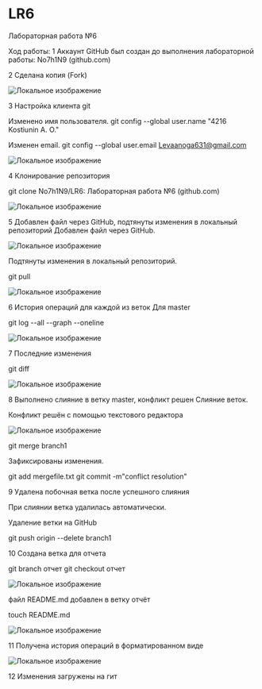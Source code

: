 # LR6
Лабораторная работа №6

Ход работы:
1 Аккаунт GitHub был создан до выполнения лабораторной работы: No7h1N9 (github.com)

2 Сделана копия (Fork)


![Локальное изображение](images/3.jpg)

3 Настройка клиента git

Изменено имя пользователя.
git config --global user.name "4216 Kostiunin A. O."

Изменен email.
git config --global user.email Levaanoga631@gmail.com

![Локальное изображение](images/1.jpg)


4 Клонирование репозитория

git clone No7h1N9/LR6: Лабораторная работа №6 (github.com)

![Локальное изображение](images/2.jpg)


5 Добавлен файл через GitHub, подтянуты изменения в локальный репозиторий Добавлен файл через GitHub.



![Локальное изображение](images/8.jpg)


Подтянуты изменения в локальный репозиторий.

git pull

![Локальное изображение](images/4.jpg)

6 История операций для каждой из веток Для master

git log --all --graph --oneline

![Локальное изображение](images/5.jpg)


7 Последние изменения

git diff

![Локальное изображение](images/6.jpg)

8 Выполнено слияние в ветку master, конфликт решен Слияние веток.

Конфликт решён с помощью текстового редактора

![Локальное изображение](images/9.jpg)

git merge branch1

Зафиксированы изменения.

git add mergefile.txt
git commit -m"conflict resolution"

9 Удалена побочная ветка после успешного слияния

При слиянии ветка удалилась автоматически.

Удаление ветки на GitHub

git push origin --delete branch1



10 Создана ветка для отчета

git branch отчет
git checkout отчет

![Локальное изображение](images/11.jpg)

файл README.md добавлен в ветку отчёт

touch README.md

![Локальное изображение](images/10.jpg)

11 Получена история операций в форматированном виде

![Локальное изображение](images/7.jpg)

12 Изменения загружены на гит 